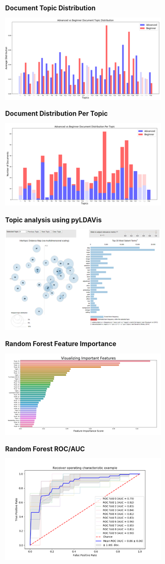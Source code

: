 ## Document Topic Distribution 
![](document_topic_distribution.PNG?raw=true)

## Document Distribution Per Topic
![](document_distribution_per_topic.PNG?raw=true)

## Topic analysis using pyLDAVis
![](malletLDA_30topics_V1.PNG?raw=true)

## Random Forest Feature Importance
![](feature_importance.PNG?raw=true)

## Random Forest ROC/AUC
![](random_forest_roc.png?raw=true)
